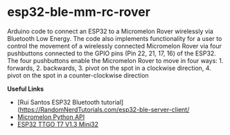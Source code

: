 # esp32-ble-mm-rc-rover
Arduino code to connect an ESP32 to a Micromelon Rover wirelessly via Bluetooth Low Energy. The code also implements functionality for a user to control the movement of a wirelessly connected Micromelon Rover via four pushbuttons connected to the GPIO pins (Pin 22, 21, 17, 16) of the ESP32. The four pushbuttons enable the Micromelon  Rover to move in four ways: 1. forwards, 2. backwards, 3. pivot on the spot in a clockwise direction, 4. pivot on the spot in a counter-clockwise direction

**Useful Links**
* [Rui Santos ESP32 Bluetooth tutorial](https://RandomNerdTutorials.com/esp32-ble-server-client/
* [Micromelon Python API](https://github.com/Micromelon-Robotics/mm-pymodule)
* [ESP32 TTGO T7 V1.3 Mini32](https://www.aliexpress.com/item/32846710180.html?_randl_currency=AUD&_randl_shipto=AU&src=google&src=google&albch=rmkt&acnt=576-373-4425&albcp=16560254345&albag=&slnk=&trgt=&plac=&crea=&netw=x&device=c&mtctp=&albbt=Google_7_rmkt&gclid=CjwKCAjwy_aUBhACEiwA2IHHQCae2f6CnmNbD0QBvAhtqfIuzd_kipWZuzskXRm6EVVpVPYGZNCiKBoCiBgQAvD_BwE&aff_fcid=ed62039dbced430782711f9484dc9d71-1654506581935-06456-UneMJZVf&aff_fsk=UneMJZVf&aff_platform=aaf&sk=UneMJZVf&aff_trace_key=ed62039dbced430782711f9484dc9d71-1654506581935-06456-UneMJZVf&terminal_id=60c76bfabdf64f9db3a17ac94d1f5248&afSmartRedirect=y)
